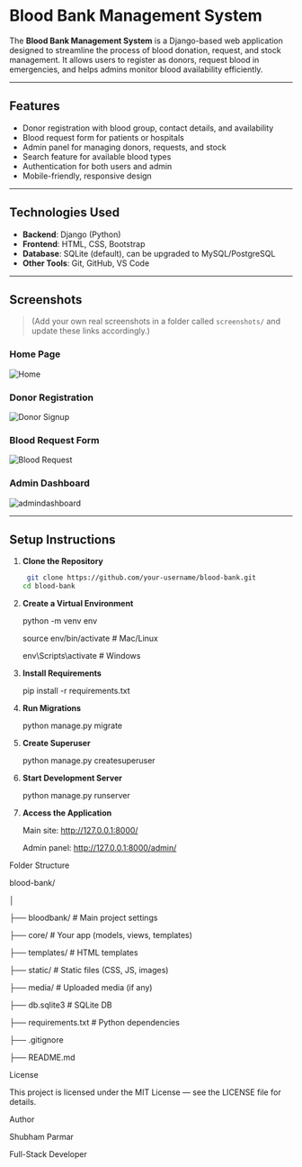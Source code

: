 # Blood Bank Management System

The **Blood Bank Management System** is a Django-based web application designed to streamline the process of blood donation, request, and stock management. It allows users to register as donors, request blood in emergencies, and helps admins monitor blood availability efficiently.

---
## Features

- Donor registration with blood group, contact details, and availability
- Blood request form for patients or hospitals
- Admin panel for managing donors, requests, and stock
- Search feature for available blood types
- Authentication for both users and admin
- Mobile-friendly, responsive design

---

## Technologies Used

- **Backend**: Django (Python)
- **Frontend**: HTML, CSS, Bootstrap
- **Database**: SQLite (default), can be upgraded to MySQL/PostgreSQL
- **Other Tools**: Git, GitHub, VS Code

---

## Screenshots

> (Add your own real screenshots in a folder called `screenshots/` and update these links accordingly.)

### Home Page
![Home](https://github.com/user-attachments/assets/7eb6ac4c-510f-4f9d-8af9-397d1008b4c4)

### Donor Registration
![Donor Signup](https://github.com/user-attachments/assets/020a4fec-4f69-4f70-b060-561682b45b5f)

### Blood Request Form
![Blood Request](https://github.com/user-attachments/assets/befa0904-aec3-452f-9f33-eff339ec8298)

### Admin Dashboard
![admindashboard](https://github.com/user-attachments/assets/eefb0b0a-f367-41a8-81ff-34bbb74520b1)

---

## Setup Instructions

1. **Clone the Repository**
   ```bash
    git clone https://github.com/your-username/blood-bank.git
   cd blood-bank
2. **Create a Virtual Environment**
   
   python -m venv env
   
   source env/bin/activate   # Mac/Linux
   
   env\Scripts\activate      # Windows
   
3. **Install Requirements**
   
    pip install -r requirements.txt
   
4. **Run Migrations**
   
    python manage.py migrate

5. **Create Superuser**
   
    python manage.py createsuperuser

6. **Start Development Server**
   
    python manage.py runserver
   
7. **Access the Application**
   
    Main site: http://127.0.0.1:8000/
   
    Admin panel: http://127.0.0.1:8000/admin/


Folder Structure
   
   blood-bank/
   
   │
   
   ├── bloodbank/         # Main project settings
   
   ├── core/              # Your app (models, views, templates)
   
   ├── templates/         # HTML templates
   
   ├── static/            # Static files (CSS, JS, images)
   
   ├── media/             # Uploaded media (if any)
   
   ├── db.sqlite3         # SQLite DB
   
   ├── requirements.txt   # Python dependencies
   
   ├── .gitignore
   
   ├── README.md


License

   This project is licensed under the MIT License — see the LICENSE file for details.

Author

   Shubham Parmar
   
   Full-Stack Developer
   

